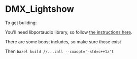 # DMX_Lightshow

To get building:

You'll need libportaudio library, so follow [the instructions here](http://portaudio.com/docs/v19-doxydocs/compile_linux.html).

There are some boost includes, so make sure those exist

Then `bazel build //...:all --cxxopt='-std=c++1z't`
